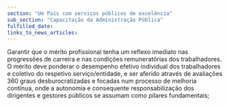 ```yaml
---
section: "Um País com serviços públicos de excelência"
sub_section: "Capacitação da Administração Pública"
fulfilled_date:
links_to_news_articles:
---
```


Garantir que o mérito profissional tenha um reflexo imediato nas progressões de carreira e nas condições remuneratórias dos trabalhadores. O mérito deve ponderar o desempenho efetivo individual dos trabalhadores e coletivo do respetivo serviço/entidade, e ser aferido através de avaliações 360 graus desburocratizadas e focadas num processo de melhoria contínua, onde a autonomia e consequente responsabilização dos dirigentes e gestores públicos se assumam como pilares fundamentais;